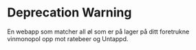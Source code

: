 # Deprecation Warning

En webapp som matcher all øl som er på lager på ditt foretrukne vinmonopol opp mot ratebeer og Untappd.
